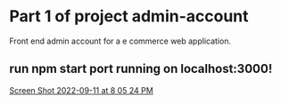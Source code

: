 # Part 1 of project admin-account
Front end admin account for a e commerce web application.

## run npm start port running on localhost:3000!

[Screen Shot 2022-09-11 at 8 05 24 PM](https://user-images.githubusercontent.com/100849803/189609784-ff4dbecf-f9b1-4d88-8e64-99b2274bb492.png)
